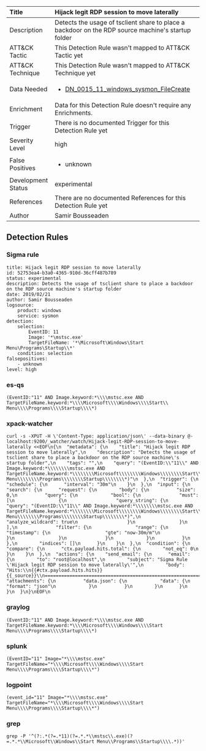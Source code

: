 | Title                | Hijack legit RDP session to move laterally                                                                                                                                                 |
|:---------------------|:------------------------------------------------------------------------------------------------------------------------------------------------------------|
| Description          | Detects the usage of tsclient share to place a backdoor on the RDP source machine's startup folder                                                                                                                                           |
| ATT&amp;CK Tactic    |   This Detection Rule wasn't mapped to ATT&amp;CK Tactic yet  |
| ATT&amp;CK Technique |  This Detection Rule wasn't mapped to ATT&amp;CK Technique yet  |
| Data Needed          | <ul><li>[DN_0015_11_windows_sysmon_FileCreate](../Data_Needed/DN_0015_11_windows_sysmon_FileCreate.md)</li></ul>  |
| Enrichment           |  Data for this Detection Rule doesn't require any Enrichments.  |
| Trigger              |  There is no documented Trigger for this Detection Rule yet  |
| Severity Level       | high |
| False Positives      | <ul><li>unknown</li></ul>  |
| Development Status   | experimental |
| References           |  There are no documented References for this Detection Rule yet  |
| Author               | Samir Bousseaden |


## Detection Rules

### Sigma rule

```
title: Hijack legit RDP session to move laterally
id: 52753ea4-b3a0-4365-910d-36cff487b789
status: experimental
description: Detects the usage of tsclient share to place a backdoor on the RDP source machine's startup folder
date: 2019/02/21
author: Samir Bousseaden
logsource:
    product: windows
    service: sysmon
detection:
    selection:
        EventID: 11
        Image: '*\mstsc.exe'
        TargetFileName: '*\Microsoft\Windows\Start Menu\Programs\Startup\\*'
    condition: selection
falsepositives:
    - unknown
level: high

```





### es-qs
    
```
(EventID:"11" AND Image.keyword:*\\\\mstsc.exe AND TargetFileName.keyword:*\\\\Microsoft\\\\Windows\\\\Start\\ Menu\\\\Programs\\\\Startup\\\\*)
```


### xpack-watcher
    
```
curl -s -XPUT -H \'Content-Type: application/json\' --data-binary @- localhost:9200/_watcher/watch/Hijack-legit-RDP-session-to-move-laterally <<EOF\n{\n  "metadata": {\n    "title": "Hijack legit RDP session to move laterally",\n    "description": "Detects the usage of tsclient share to place a backdoor on the RDP source machine\'s startup folder",\n    "tags": "",\n    "query": "(EventID:\\"11\\" AND Image.keyword:*\\\\\\\\mstsc.exe AND TargetFileName.keyword:*\\\\\\\\Microsoft\\\\\\\\Windows\\\\\\\\Start\\\\ Menu\\\\\\\\Programs\\\\\\\\Startup\\\\\\\\*)"\n  },\n  "trigger": {\n    "schedule": {\n      "interval": "30m"\n    }\n  },\n  "input": {\n    "search": {\n      "request": {\n        "body": {\n          "size": 0,\n          "query": {\n            "bool": {\n              "must": [\n                {\n                  "query_string": {\n                    "query": "(EventID:\\"11\\" AND Image.keyword:*\\\\\\\\mstsc.exe AND TargetFileName.keyword:*\\\\\\\\Microsoft\\\\\\\\Windows\\\\\\\\Start\\\\ Menu\\\\\\\\Programs\\\\\\\\Startup\\\\\\\\*)",\n                    "analyze_wildcard": true\n                  }\n                }\n              ],\n              "filter": {\n                "range": {\n                  "timestamp": {\n                    "gte": "now-30m/m"\n                  }\n                }\n              }\n            }\n          }\n        },\n        "indices": []\n      }\n    }\n  },\n  "condition": {\n    "compare": {\n      "ctx.payload.hits.total": {\n        "not_eq": 0\n      }\n    }\n  },\n  "actions": {\n    "send_email": {\n      "email": {\n        "to": "root@localhost",\n        "subject": "Sigma Rule \'Hijack legit RDP session to move laterally\'",\n        "body": "Hits:\\n{{#ctx.payload.hits.hits}}{{_source}}\\n================================================================================\\n{{/ctx.payload.hits.hits}}",\n        "attachments": {\n          "data.json": {\n            "data": {\n              "format": "json"\n            }\n          }\n        }\n      }\n    }\n  }\n}\nEOF\n
```


### graylog
    
```
(EventID:"11" AND Image.keyword:*\\\\mstsc.exe AND TargetFileName.keyword:*\\\\Microsoft\\\\Windows\\\\Start Menu\\\\Programs\\\\Startup\\\\*)
```


### splunk
    
```
(EventID="11" Image="*\\\\mstsc.exe" TargetFileName="*\\\\Microsoft\\\\Windows\\\\Start Menu\\\\Programs\\\\Startup\\\\*")
```


### logpoint
    
```
(event_id="11" Image="*\\\\mstsc.exe" TargetFileName="*\\\\Microsoft\\\\Windows\\\\Start Menu\\\\Programs\\\\Startup\\\\*")
```


### grep
    
```
grep -P '^(?:.*(?=.*11)(?=.*.*\\mstsc\\.exe)(?=.*.*\\Microsoft\\Windows\\Start Menu\\Programs\\Startup\\\\.*))'
```



